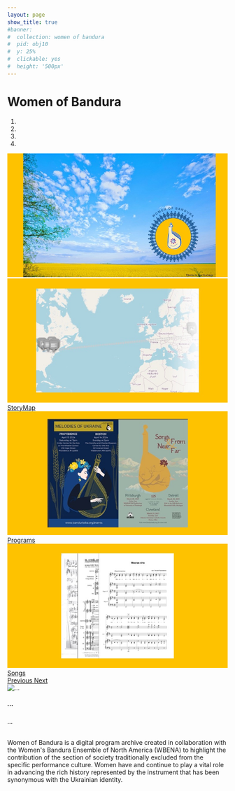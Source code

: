 ```yaml
---
layout: page
show_title: true
#banner:
#  collection: women of bandura
#  pid: obj10
#  y: 25%
#  clickable: yes
#  height: '500px'
---
```

# **Women of Bandura**

<section>
  <div id="carouselExampleIndicators" class="carousel slide" data-ride="carousel">
      <ol class="carousel-indicators">
        <li data-target="#carouselExampleIndicators" data-slide-to="0" class="active"></li>
        <li data-target="#carouselExampleIndicators" data-slide-to="1"></li>
        <li data-target="#carouselExampleIndicators" data-slide-to="2"></li>
        <li data-target="#carouselExampleIndicators" data-slide-to="3"></li>
      </ol>
      <div class="carousel-inner">
        <div class="carousel-item active">
          <img class="d-block w-100" src="img/WOBbanner.jpg" alt="First slide">
          <div class="carousel-caption d-none d-md-block">
          </div>
        </div>
        <div class="carousel-item">
          <img class="d-block w-100" src="img/History_CTA.jpg" alt="Second slide">
          <div class="carousel-caption d-none d-md-block">
            <a class="btn btn-primary" href="/wax/about/history/" role="button">StoryMap</a>
          </div>
        </div>
        <div class="carousel-item">
          <img class="d-block w-100" src="img/Programleaf.jpg" alt="Third slide">
          <div class="carousel-caption d-none d-md-block">
            <a class="btn btn-primary" href="/wax/programs/" role="button">Programs</a>
          </div>
        </div>
        <div class="carousel-item">
          <img class="d-block w-100" src="img/Songleaf.jpg" alt="Fourth slide">
          <div class="carousel-caption d-none d-md-block">
            <a class="btn btn-primary" href="/wax/songs/" role="button">Songs</a>
          </div>
        </div>
      </div>
      <a class="carousel-control-prev" href="#carouselExampleIndicators" role="button" data-slide="prev">
        <span class="carousel-control-prev-icon" aria-hidden="true"></span>
        <span class="sr-only">Previous</span>
      </a>
      <a class="carousel-control-next" href="#carouselExampleIndicators" role="button" data-slide="next">
        <span class="carousel-control-next-icon" aria-hidden="true"></span>
        <span class="sr-only">Next</span>
      </a>
      <div class="carousel-item">
        <img src="..." alt="...">
        <div class="carousel-caption d-none d-md-block">
          <h5>...</h5>
          <p>...</p>
        </div>
      </div>
  </div>
</section>

<br>
Women of Bandura is a digital program archive created in collaboration with the Women's Bandura Ensemble of North America (WBENA) to highlight 
the contribution of the section of society traditionally excluded from the specific performance culture. Women have and continue to play a vital role in advancing the rich history represented by the instrument that has been synonymous with the Ukrainian identity.  
